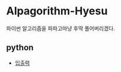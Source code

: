 # Alpagorithm-Hyesu
파이썬 알고리즘을 파파고마냥 후딱 풀어버리겠다.

## python
- [입출력](https://github.com/Alpagorithm/Alpagorithm-Hyesu/blob/main/markdown/Codeup100.md#%EC%9E%85%EC%B6%9C%EB%A0%A5)
